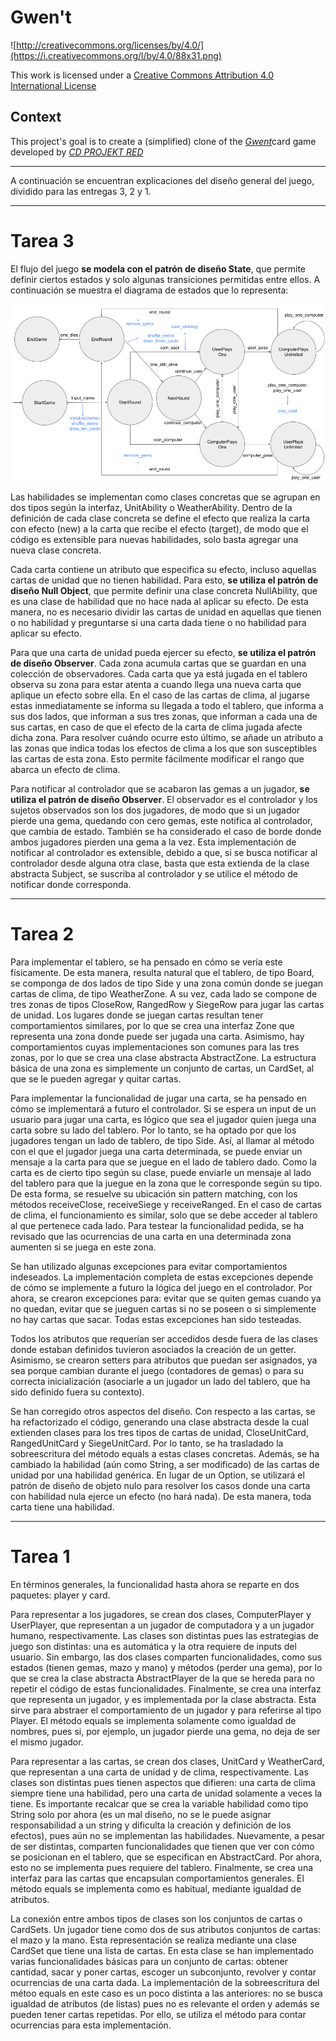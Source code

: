# Gwen't

![http://creativecommons.org/licenses/by/4.0/](https://i.creativecommons.org/l/by/4.0/88x31.png)

This work is licensed under a
[Creative Commons Attribution 4.0 International License](http://creativecommons.org/licenses/by/4.0/)

Context
-------

This project's goal is to create a (simplified) clone of the
[_Gwent_](https://www.playgwent.com/en)card game developed by [_CD PROJEKT RED_](https://cdprojektred.com/en/)

---

A continuación se encuentran explicaciones del diseño general del juego, dividido para las entregas 3, 2 y 1. 

---

# Tarea 3

El flujo del juego **se modela con el patrón de diseño State**, que permite definir ciertos estados y solo algunas transiciones permitidas entre ellos. A continuación se muestra el diagrama de estados que lo representa:

![Diagrama de estados](docs/diagrama-estados.png)

Las habilidades se implementan como clases concretas que se agrupan en dos tipos según la interfaz, UnitAbility o WeatherAbility. Dentro de la definición de cada clase concreta se define el efecto que realiza la carta con efecto (new) a la carta que recibe el efecto (target), de modo que el código es extensible para nuevas habilidades, solo basta agregar una nueva clase concreta.

Cada carta contiene un atributo que especifica su efecto, incluso aquellas cartas de unidad que no tienen habilidad. Para esto, **se utiliza el patrón de diseño Null Object**, que permite definir una clase concreta NullAbility, que es una clase de habilidad que no hace nada al aplicar su efecto. De esta manera, no es necesario dividir las cartas de unidad en aquellas que tienen o no habilidad y preguntarse si una carta dada tiene o no habilidad para aplicar su efecto.

Para que una carta de unidad pueda ejercer su efecto, **se utiliza el patrón de diseño Observer**. Cada zona acumula cartas que se guardan en una colección de observadores. Cada carta que ya está jugada en el tablero observa su zona para estar atenta a cuando llega una nueva carta que aplique un efecto sobre ella. En el caso de las cartas de clima, al jugarse estas inmediatamente se informa su llegada a todo el tablero, que informa a sus dos lados, que informan a sus tres zonas, que informan a cada una de sus cartas, en caso de que el efecto de la carta de clima jugada afecte dicha zona. Para resolver cuándo ocurre esto último, se añade un atributo a las zonas que indica todas los efectos de clima a los que son susceptibles las cartas de esta zona. Esto permite fácilmente modificar el rango que abarca un efecto de clima.

Para notificar al controlador que se acabaron las gemas a un jugador, **se utiliza el patrón de diseño Observer**. El observador es el controlador y los sujetos observados son los dos jugadores, de modo que si un jugador pierde una gema, quedando con cero gemas, este notifica al controlador, que cambia de estado. También se ha considerado el caso de borde donde ambos jugadores pierden una gema a la vez. Esta implementación de notificar al controlador es extensible, debido a que, si se busca notificar al controlador desde alguna otra clase, basta que esta extienda de la clase abstracta Subject, se suscriba al controlador y se utilice el método de notificar donde corresponda.

---

# Tarea 2

Para implementar el tablero, se ha pensado en cómo se vería este físicamente. De esta manera, resulta natural que el tablero, de tipo Board, se componga de dos lados de tipo Side y una zona común donde se juegan cartas de clima, de tipo WeatherZone. A su vez, cada lado se compone de tres zonas de tipos CloseRow, RangedRow y SiegeRow para jugar las cartas de unidad. Los lugares donde se juegan cartas resultan tener comportamientos similares, por lo que se crea una interfaz Zone que representa una zona donde puede ser jugada una carta. Asimismo, hay comportamientos cuyas implementaciones son comunes para las tres zonas, por lo que se crea una clase abstracta AbstractZone. La estructura básica de una zona es simplemente un conjunto de cartas, un CardSet, al que se le pueden agregar y quitar cartas.

Para implementar la funcionalidad de jugar una carta, se ha pensado en cómo se implementará a futuro el controlador. Si se espera un input de un usuario para jugar una carta, es lógico que sea el jugador quien juega una carta sobre su lado del tablero. Por lo tanto, se ha optado por que los jugadores tengan un lado de tablero, de tipo Side. Así, al llamar al método con el que el jugador juega una carta determinada, se puede enviar un mensaje a la carta para que se juegue en el lado de tablero dado. Como la carta es de cierto tipo según su clase, puede enviarle un mensaje al lado del tablero para que la juegue en la zona que le corresponde según su tipo. De esta forma, se resuelve su ubicación sin pattern matching, con los métodos receiveClose, receiveSiege y receiveRanged. En el caso de cartas de clima, el funcionamiento es similar, solo que se debe acceder al tablero al que pertenece cada lado. Para testear la funcionalidad pedida, se ha revisado que las ocurrencias de una carta en una determinada zona aumenten si se juega en este zona.

Se han utilizado algunas excepciones para evitar comportamientos indeseados. La implementación completa de estas excepciones depende de cómo se implemente a futuro la lógica del juego en el controlador. Por ahora, se crearon excepciones para: evitar que se quiten gemas cuando ya no quedan, evitar que se jueguen cartas si no se poseen o si simplemente no hay cartas que sacar. Todas estas excepciones han sido testeadas.

Todos los atributos que requerían ser accedidos desde fuera de las clases donde estaban definidos tuvieron asociados la creación de un getter. Asimismo, se crearon setters para atributos que puedan ser asignados, ya sea porque cambian durante el juego (contadores de gemas) o para su correcta inicialización (asociarle a un jugador un lado del tablero, que ha sido definido fuera su contexto).

Se han corregido otros aspectos del diseño. Con respecto a las cartas, se ha refactorizado el código, generando una clase abstracta desde la cual extienden clases para los tres tipos de cartas de unidad, CloseUnitCard, RangedUnitCard y SiegeUnitCard. Por lo tanto, se ha trasladado la sobreescritura del método equals a estas clases concretas. Además, se ha cambiado la habilidad (aún como String, a ser modificado) de las cartas de unidad por una habilidad genérica. En lugar de un Option, se utilizará el patrón de diseño de objeto nulo para resolver los casos donde una carta con habilidad nula ejerce un efecto (no hará nada). De esta manera, toda carta tiene una habilidad.

---

# Tarea 1

En términos generales, la funcionalidad hasta ahora se reparte en dos paquetes: player y card.

Para representar a los jugadores, se crean dos clases, ComputerPlayer y UserPlayer, que representan a un jugador de computadora y a un jugador humano, respectivamente. Las clases son distintas pues las estrategias de juego son distintas: una es automática y la otra requiere de inputs del usuario. Sin embargo, las dos clases comparten funcionalidades, como sus estados (tienen gemas, mazo y mano) y métodos (perder una gema), por lo que se crea la clase abstracta AbstractPlayer de la que se hereda para no repetir el código de estas funcionalidades. Finalmente, se crea una interfaz que representa un jugador, y es implementada por la clase abstracta. Esta sirve para abstraer el comportamiento de un jugador y para referirse al tipo Player. El método equals se implementa solamente como igualdad de nombres, pues si, por ejemplo, un jugador pierde una gema, no deja de ser el mismo jugador.

Para representar a las cartas, se crean dos clases, UnitCard y WeatherCard, que representan a una carta de unidad y de clima, respectivamente. Las clases son distintas pues tienen aspectos que difieren: una carta de clima siempre tiene una habilidad, pero una carta de unidad solamente a veces la tiene. Es importante recalcar que se crea la variable habilidad como tipo String solo por ahora (es un mal diseño, no se le puede asignar responsabilidad a un string y dificulta la creación y definición de los efectos), pues aún no se implementan las habilidades. Nuevamente, a pesar de ser distintas, comparten funcionalidades que tienen que ver con cómo se posicionan en el tablero, que se especifican en AbstractCard. Por ahora, esto no se implementa pues requiere del tablero. Finalmente, se crea una interfaz para las cartas que encapsulan comportamientos generales. El método equals se implementa como es habitual, mediante igualdad de atributos.

La conexión entre ambos tipos de clases son los conjuntos de cartas o CardSets. Un jugador tiene como dos de sus atributos conjuntos de cartas: el mazo y la mano. Esta representación se realiza mediante una clase CardSet que tiene una lista de cartas. En esta clase se han implementado varias funcionalidades básicas para un conjunto de cartas: obtener cantidad, sacar y poner cartas, escoger un subconjunto, revolver y contar ocurrencias de una carta dada. La implementación de la sobreescritura del métoo equals en este caso es un poco distinta a las anteriores: no se busca igualdad de atributos (de listas) pues no es relevante el orden y además se pueden tener cartas repetidas. Por ello, se utiliza el método para contar ocurrencias para esta implementación.
